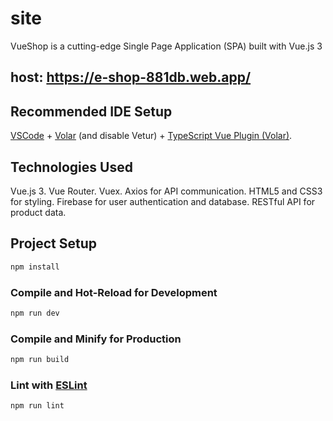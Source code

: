 # site

VueShop is a cutting-edge Single Page Application (SPA) built with Vue.js 3
## host: https://e-shop-881db.web.app/
## Recommended IDE Setup

[VSCode](https://code.visualstudio.com/) + [Volar](https://marketplace.visualstudio.com/items?itemName=Vue.volar) (and disable Vetur) + [TypeScript Vue Plugin (Volar)](https://marketplace.visualstudio.com/items?itemName=Vue.vscode-typescript-vue-plugin).

## Technologies Used
Vue.js 3.
Vue Router.
Vuex.
Axios for API communication.
HTML5 and CSS3 for styling.
Firebase for user authentication and database.
RESTful API for product data.

## Project Setup

```sh
npm install
```

### Compile and Hot-Reload for Development

```sh
npm run dev
```

### Compile and Minify for Production

```sh
npm run build
```

### Lint with [ESLint](https://eslint.org/)

```sh
npm run lint
```
